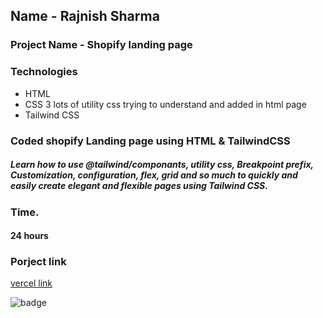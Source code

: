  ## Name - Rajnish Sharma 

### Project Name - Shopify landing page 

 

### Technologies
- HTML 
- CSS 3 lots of utility css trying to understand and added in html page
- Tailwind CSS

###  Coded shopify Landing page using HTML & TailwindCSS
##### Learn how to use @tailwind/componants, utility css, Breakpoint prefix, Customization, configuration, flex, grid and so much to quickly and easily create elegant and flexible pages using Tailwind CSS.


 

### Time.
#### 24 hours

### Porject link
[vercel link ](https://shopify-landing-page-chi.vercel.app/ )

![badge](https://img.shields.io/badge/HTML-CSS-blue)

